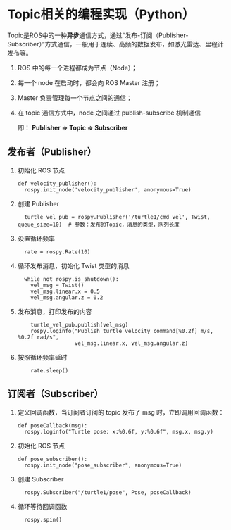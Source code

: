 # Topic相关的编程实现（Python）
Topic是ROS中的一种**异步**通信方式，通过“发布-订阅（Publisher-Subscriber）”方式通信，一般用于连续、高频的数据发布，如激光雷达、里程计发布等。
1. ROS 中的每一个进程都成为节点（Node）；
2. 每一个 node 在启动时，都会向 ROS Master 注册；
3. Master 负责管理每一个节点之间的通信；
4. 在 topic 通信方式中，node 之间通过 publish-subscribe 机制通信

   即：
   **Publisher
   $\Rightarrow$
   Topic
   $\Rightarrow$
   Subscriber**

## 发布者（Publisher）
1. 初始化 ROS 节点
    ```
    def velocity_publisher():
      rospy.init_node('velocity_publisher', anonymous=True)
    ```
2. 创建 Publisher
    ```
      turtle_vel_pub = rospy.Publisher('/turtle1/cmd_vel', Twist, queue_size=10)  # 参数：发布的Topic，消息的类型，队列长度
    ```
3. 设置循环频率
    ```
      rate = rospy.Rate(10)
    ```
4. 循环发布消息，初始化 Twist 类型的消息
    ```
      while not rospy.is_shutdown():
        vel_msg = Twist()
        vel_msg.linear.x = 0.5
        vel_msg.angular.z = 0.2
    ```
5. 发布消息，打印发布的内容
    ```
        turtle_vel_pub.publish(vel_msg)
        rospy.loginfo("Publish turtle velocity command[%0.2f] m/s, %0.2f rad/s",
                      vel_msg.linear.x, vel_msg.angular.z)
    ```
6. 按照循环频率延时
    ```
        rate.sleep()
    ```
## 订阅者（Subscriber）
1. 定义回调函数，当订阅者订阅的 topic 发布了 msg 时，立即调用回调函数：
    ```
    def poseCallback(msg):
      rospy.loginfo("Turtle pose: x:%0.6f, y:%0.6f", msg.x, msg.y)
    ```
3. 初始化 ROS 节点
    ```
    def pose_subscriber():
      rospy.init_node("pose_subscriber", anonymous=True)
    ```
2. 创建 Subscriber
    ```
      rospy.Subscriber("/turtle1/pose", Pose, poseCallback)
    ```
3. 循环等待回调函数
    ```
      rospy.spin()
    ```

